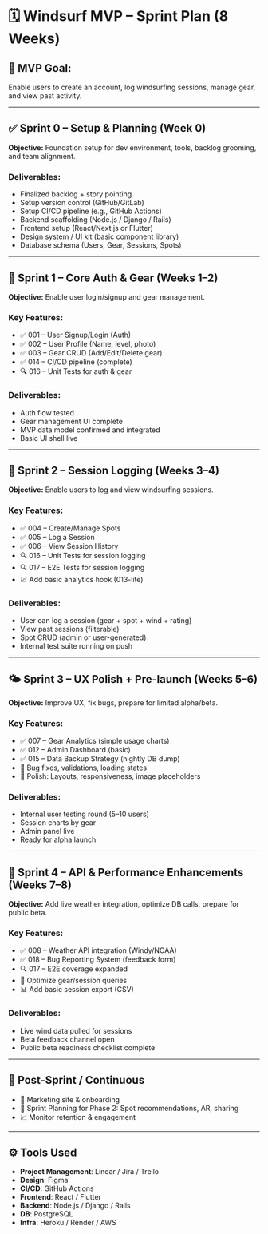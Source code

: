 # 🗓 Windsurf MVP – Sprint Plan (8 Weeks)

## 🧭 MVP Goal:
Enable users to create an account, log windsurfing sessions, manage gear, and view past activity. 

---

## ✅ Sprint 0 – Setup & Planning (Week 0)

**Objective:** Foundation setup for dev environment, tools, backlog grooming, and team alignment.

### Deliverables:
- Finalized backlog + story pointing
- Setup version control (GitHub/GitLab)
- Setup CI/CD pipeline (e.g., GitHub Actions)
- Backend scaffolding (Node.js / Django / Rails)
- Frontend setup (React/Next.js or Flutter)
- Design system / UI kit (basic component library)
- Database schema (Users, Gear, Sessions, Spots)

---

## 🚀 Sprint 1 – Core Auth & Gear (Weeks 1–2)

**Objective:** Enable user login/signup and gear management.

### Key Features:
- ✅ 001 – User Signup/Login (Auth)
- ✅ 002 – User Profile (Name, level, photo)
- ✅ 003 – Gear CRUD (Add/Edit/Delete gear)
- ✅ 014 – CI/CD pipeline (complete)
- 🔍 016 – Unit Tests for auth & gear

### Deliverables:
- Auth flow tested
- Gear management UI complete
- MVP data model confirmed and integrated
- Basic UI shell live

---

## 🌊 Sprint 2 – Session Logging (Weeks 3–4)

**Objective:** Enable users to log and view windsurfing sessions.

### Key Features:
- ✅ 004 – Create/Manage Spots
- ✅ 005 – Log a Session
- ✅ 006 – View Session History
- 🔍 016 – Unit Tests for session logging
- 🔍 017 – E2E Tests for session logging
- 📈 Add basic analytics hook (013-lite)

### Deliverables:
- User can log a session (gear + spot + wind + rating)
- View past sessions (filterable)
- Spot CRUD (admin or user-generated)
- Internal test suite running on push

---

## 🌤 Sprint 3 – UX Polish + Pre-launch (Weeks 5–6)

**Objective:** Improve UX, fix bugs, prepare for limited alpha/beta.

### Key Features:
- ✅ 007 – Gear Analytics (simple usage charts)
- ✅ 012 – Admin Dashboard (basic)
- ✅ 015 – Data Backup Strategy (nightly DB dump)
- 🔧 Bug fixes, validations, loading states
- 🎨 Polish: Layouts, responsiveness, image placeholders

### Deliverables:
- Internal user testing round (5–10 users)
- Session charts by gear
- Admin panel live
- Ready for alpha launch

---

## 🎯 Sprint 4 – API & Performance Enhancements (Weeks 7–8)

**Objective:** Add live weather integration, optimize DB calls, prepare for public beta.

### Key Features:
- ✅ 008 – Weather API integration (Windy/NOAA)
- ✅ 018 – Bug Reporting System (feedback form)
- 🔍 017 – E2E coverage expanded
- 🔧 Optimize gear/session queries
- 📊 Add basic session export (CSV)

### Deliverables:
- Live wind data pulled for sessions
- Beta feedback channel open
- Public beta readiness checklist complete

---

## 🧪 Post-Sprint / Continuous

- 📣 Marketing site & onboarding
- 🧭 Sprint Planning for Phase 2: Spot recommendations, AR, sharing
- 📈 Monitor retention & engagement

---

## ⚙ Tools Used

- **Project Management**: Linear / Jira / Trello  
- **Design**: Figma  
- **CI/CD**: GitHub Actions  
- **Frontend**: React / Flutter  
- **Backend**: Node.js / Django / Rails  
- **DB**: PostgreSQL  
- **Infra**: Heroku / Render / AWS  
